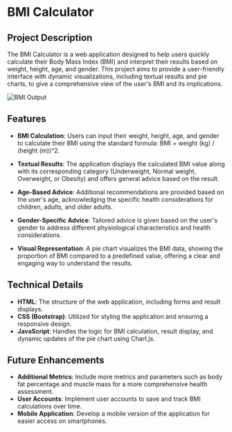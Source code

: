 # BMI Calculator

## Project Description

The BMI Calculator is a web application designed to help users quickly calculate their Body Mass Index (BMI) and interpret their results based on weight, height, age, and gender. This project aims to provide a user-friendly interface with dynamic visualizations, including textual results and pie charts, to give a comprehensive view of the user's BMI and its implications.

![BMI Output](../output.png)

## Features

- **BMI Calculation**: Users can input their weight, height, age, and gender to calculate their BMI using the standard formula: BMI = weight (kg) / (height (m))^2.
  
- **Textual Results**: The application displays the calculated BMI value along with its corresponding category (Underweight, Normal weight, Overweight, or Obesity) and offers general advice based on the result.

- **Age-Based Advice**: Additional recommendations are provided based on the user's age, acknowledging the specific health considerations for children, adults, and older adults.

- **Gender-Specific Advice**: Tailored advice is given based on the user's gender to address different physiological characteristics and health considerations.

- **Visual Representation**: A pie chart visualizes the BMI data, showing the proportion of BMI compared to a predefined value, offering a clear and engaging way to understand the results.

## Technical Details

- **HTML**: The structure of the web application, including forms and result displays.
- **CSS (Bootstrap)**: Utilized for styling the application and ensuring a responsive design.
- **JavaScript**: Handles the logic for BMI calculation, result display, and dynamic updates of the pie chart using Chart.js.

## Future Enhancements

- **Additional Metrics**: Include more metrics and parameters such as body fat percentage and muscle mass for a more comprehensive health assessment.
- **User Accounts**: Implement user accounts to save and track BMI calculations over time.
- **Mobile Application**: Develop a mobile version of the application for easier access on smartphones.
